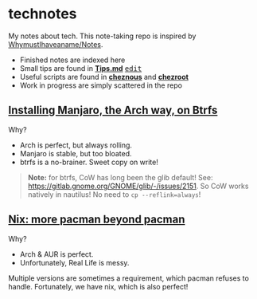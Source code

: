 # technotes

My notes about tech. This note-taking repo is inspired by [WhymustIhaveaname/Notes](https://github.com/WhymustIhaveaname/Notes). 

- Finished notes are indexed here
- Small tips are found in [**Tips.md**](./Tips.md)&nbsp;[<kbd>edit</kbd>](https://github.com/bryango/technotes/edit/main/Tips.md)
- Useful scripts are found in [**cheznous**](https://github.com/bryango/cheznous) and [**chezroot**](https://github.com/bryango/chezroot)
- Work in progress are simply scattered in the repo

## [Installing Manjaro, the Arch way, on Btrfs](./ManjaroInstall.md)

Why?
- Arch is perfect, but always rolling.
- Manjaro is stable, but too bloated.
- btrfs is a no-brainer. Sweet copy on write!

> **Note:** for btrfs, CoW has long been the glib default!
> See: https://gitlab.gnome.org/GNOME/glib/-/issues/2151. 
> So CoW works natively in nautilus! No need to `cp --reflink=always`!

## [Nix: more pacman beyond pacman](./Nix.md)

Why?
- Arch & AUR is perfect.
- Unfortunately, Real Life is messy.

Multiple versions are sometimes a requirement, which pacman refuses to handle. Fortunately, we have nix, which is also perfect!
